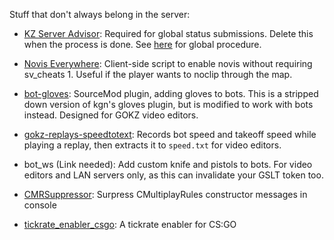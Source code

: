 Stuff that don't always belong in the server:

- [KZ Server Advisor](https://bitbucket.org/kztimerglobalteam/kzserveradvisor): Required for global status submissions. Delete this when the process is done. See [here](https://forum.gokz.org/p/guide-whitelist) for global procedure.

- [Novis Everywhere](https://github.com/zer0k-z/Novis-Everywhere): Client-side script to enable novis without requiring sv_cheats 1. Useful if the player wants to noclip through the map.

- [bot-gloves](https://github.com/zer0k-z/bot-gloves): SourceMod plugin, adding gloves to bots. This is a stripped down version of kgn's gloves plugin, but is modified to work with bots instead. Designed for GOKZ video editors.

- [gokz-replays-speedtotext](https://bitbucket.org/zer0k_z/gokz-replays-speedtotext): Records bot speed and takeoff speed while playing a replay, then extracts it to `speed.txt` for video editors.

- bot_ws (Link needed): Add custom knife and pistols to bots. For video editors and LAN servers only, as this can invalidate your GSLT token too.

- [CMRSuppressor](https://github.com/zer0k-z/CMRSuppressor): Surpress CMultiplayRules constructor messages in console

- [tickrate_enabler_csgo](https://github.com/zer0k-z/tickrate_enabler_csgo): A tickrate enabler for CS:GO